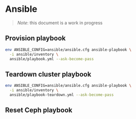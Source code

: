 # Ansible

> *Note*: this document is a work in progress

## Provision playbook

```bash
env ANSIBLE_CONFIG=ansible/ansible.cfg ansible-playbook \
  -i ansible/inventory \
  ansible/playbook.yml --ask-become-pass
```

## Teardown cluster playbook

```bash
env ANSIBLE_CONFIG=ansible/ansible.cfg ansible-playbook \
  -i ansible/inventory \
  ansible/playbook-teardown.yml --ask-become-pass
```

## Reset Ceph playbook
